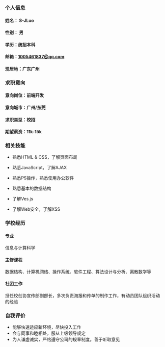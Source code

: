 ### 个人信息
#### 姓名： S-JLuo
#### 性别： 男
#### 学历：统招本科
#### 邮箱：1005461837@qq.com
#### 现居地：广东广州

### 求职意向
#### 意向岗位：前端开发
#### 意向城市：广州/东莞
#### 求职类型：校招
#### 期望薪资：11k-15k

### 相关技能
- 熟悉HTML & CSS，了解页面布局

- 熟悉JavaScript，了解AJAX

- 熟悉PS操作，熟悉使用办公软件

- 熟悉基本的数据结构

- 了解Ves.js

- 了解Web安全，了解XSS

### 学校经历
#### 专业
信息与计算科学
#### 主修课程
数据结构、计算机网络、操作系统、软件工程、算法设计与分析、离散数学等
#### 社团工作
担任校创协宣传部副部长，多次负责海报和传单的制作工作，有动员团队组织活动的经验

### 自我评价
- 能够快速适应新环境，尽快投入工作
- 会与同事和睦相处，服从上级领导规定
- 为人谦虚诚实，严格遵守公司的规章制度，善于听取意见
